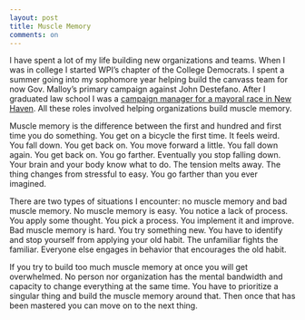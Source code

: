```yaml
---
layout: post
title: Muscle Memory
comments: on
---
```

I have spent a lot of my life building new organizations and teams. When I was in college I started WPI’s chapter of the College Democrats. I spent a summer going into my sophomore year helping build the canvass team for now Gov. Malloy’s primary campaign against John Destefano. After I graduated law school I was a [campaign manager for a mayoral race in New Haven](http://www.newhavenindependent.org/index.php/archives/entry/matt_hires_matt/). All these roles involved helping organizations build muscle memory.

Muscle memory is the difference between the first and hundred and first time you do something. You get on a bicycle the first time. It feels weird. You fall down. You get back on. You move forward a little. You fall down again. You get back on. You go farther. Eventually you stop falling down. Your brain and your body know what to do. The tension melts away. The thing changes from stressful to easy. You go farther than you ever imagined.

There are two types of situations I encounter: no muscle memory and bad muscle memory. No muscle memory is easy. You notice a lack of process. You apply some thought. You pick a process. You implement it and improve. Bad muscle memory is hard. You try something new. You have to identify and stop yourself from applying your old habit. The unfamiliar fights the familiar. Everyone else engages in behavior that encourages the old habit.

If you try to build too much muscle memory at once you will get overwhelmed. No person nor organization has the mental bandwidth and capacity to change everything at the same time. You have to prioritize a singular thing and build the muscle memory around that. Then once that has been mastered you can move on to the next thing.